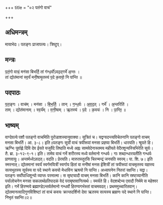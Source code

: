 +++
title = "०२ पतंगो वाचं"

+++
## अधिमन्त्रम्
मायाभेदः। पतङ्गः प्राजापत्यः। त्रिष्टुप्।

## मन्त्रः
प॒तं॒गो वाचं॒ मन॑सा बिभर्ति॒ तां ग॑न्ध॒र्वो॑ऽवद॒द्गर्भे॑ अ॒न्तः ।  
तां द्योत॑मानां स्व॒र्यं॑ मनी॒षामृ॒तस्य॑ प॒दे क॒वयो॒ नि पा॑न्ति ॥

## पदपाठः
प॒त॒ङ्गः । वाच॑म् । मन॑सा । बि॒भ॒र्ति॒ । तान् । ग॒न्ध॒र्वः । अ॒व॒द॒त् । गर्भे॑ । अ॒न्तरिति॑ ।  
ताम् । द्योत॑मानाम् । स्व॒र्य॑म् । म॒नी॒षाम् । ऋ॒तस्य॑ । प॒दे । क॒वयः॑ । नि । पा॒न्ति॒ ॥

## भाष्यम्
वाग्देवत्ये पशौ पतङ्गो वाचमिति पुरोडाशस्यानुवाक्या। सुत्रितं च। यद्वग्वदन्त्यविचेतनानि पतङ्गो वाचम् मनसा बिभर्ति। आ. ३-८। इति॥पतङ्गः सूर्यो वाचं त्रयीरूपां मनसा प्रज्ञया बिभर्ति। धारयति। श्रूयते हि। ऋग्भिः पूर्वाह्णे दिवि देव ईयते यजुर्वेदे तिष्ठति मध्ये अह्नः सामवेदेनास्तमय महीयते वेदैरशून्यस्त्रिभिरेति सूर्यः। तै. ब्रा. ३-१२-९-१। इति। तामेव वाचं गर्भे शरीरस्य मध्ये वर्तमानो गन्धर्वः। गाः शब्दान्धारयतीति गन्धर्वः प्राणवायुः। अन्तर्मध्येऽवदत्। वदति। प्रेरयति। मारुतस्तूरसि चिरन्मन्द्रं जनयति स्वरम्। पा. शि. ७। इति स्मरनात्। द्योतमानां स्वर्यं स्वर्गमयित्रीं स्वर्गाय हितां वा मनीषां मनस ईशित्रीं तां त्रयीरूपां वाचमृतस्य यज्ञस्य सत्यभुतस्य सूर्यस्य वा पदे स्थाने कवयो मेधाविन ऋषयो नि पान्ति। अध्यापनेन नितरां रक्षन्ति। यद्वा। पतङ्गः सर्वोपाधिशून्यो व्याप्तः परमात्मा। स सृष्ट्यादौ वाचम् मनसा बिभर्ति। कानि कानि स्रष्टव्यानीति पर्यालोचनेन मनसा सकलार्थप्रतिपादकं वेदं परामृष्तवानित्यर्थः। स्मर्यते हि। वेदशब्देभ्य एवादौ निर्ममे स महेश्वर इति। गर्भे हिरण्मये ब्रह्माण्डेऽन्तर्वर्तमानो गन्धर्वो हिरण्यगर्भस्तां वाचमवदत्। प्रथममुच्चारितवान्। द्योतमानत्वादिगुणविशिष्टां तां वाचं कवयः क्रान्तदर्शिनो देवा ऋतस्य सत्यस्य ब्रह्मणः पदे स्थाने नि पान्ति। निभृतं रक्षन्ति॥२॥